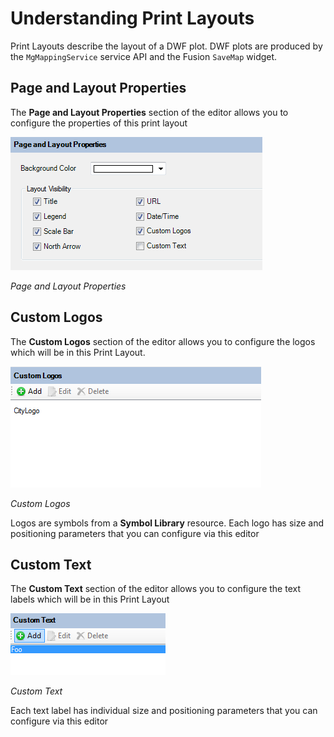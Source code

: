 # Understanding Print Layouts

Print Layouts describe the layout of a DWF plot. DWF plots are produced by the `MgMappingService` service API and the Fusion `SaveMap` widget.

## Page and Layout Properties

The **Page and Layout Properties** section of the editor allows you to configure the properties of this print layout

![](../images/pl_properties.png)

 *Page and Layout Properties*

## Custom Logos

The **Custom Logos** section of the editor allows you to configure the logos which will be in this Print Layout. 

![](../images/pl_logos.png)

 *Custom Logos*
 
Logos are symbols from a **Symbol Library** resource. Each logo has size and positioning parameters that you can configure via this editor

## Custom Text

The **Custom Text** section of the editor allows you to configure the text labels which will be in this Print Layout

![](../images/pl_text.png)

 *Custom Text*

Each text label has individual size and positioning parameters that you can configure via this editor